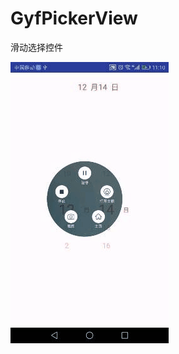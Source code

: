 # GyfPickerView
滑动选择控件



![image](https://github.com/momoshusheng/GyfPickerView/blob/master/screenHost/00CA6045E4F124CC21BF813006E740A8.gif)
